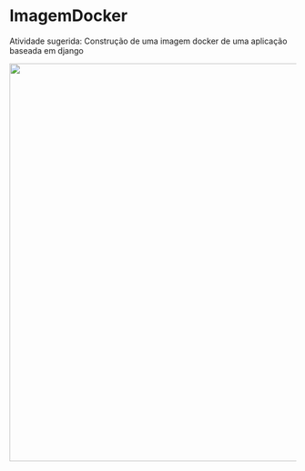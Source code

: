 # ImagemDocker
Atividade sugerida: Construção de uma imagem docker de uma aplicação baseada em django


<div align="center">
<img src="https://github.com/MariaZanin/ImagemDocker/assets/123608066/040ebcf9-02f3-4c68-ae70-5362a4f6cf42" width="700px" />
</div>
